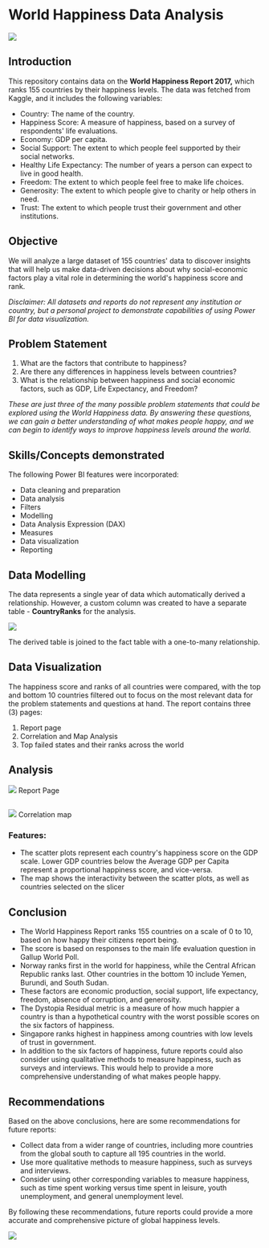 # World Happiness Data Analysis

![](intro_image.jpg)

## Introduction
This repository contains data on the **World Happiness Report 2017,** which ranks 155 countries by their happiness levels. The data was fetched from Kaggle, and it includes the following variables:

- Country: The name of the country.
- Happiness Score: A measure of happiness, based on a survey of respondents' life evaluations.
- Economy: GDP per capita.
- Social Support: The extent to which people feel supported by their social networks.
- Healthy Life Expectancy: The number of years a person can expect to live in good health.
- Freedom: The extent to which people feel free to make life choices.
- Generosity: The extent to which people give to charity or help others in need.
- Trust: The extent to which people trust their government and other institutions.

## Objective
We will analyze a large dataset of 155 countries' data to discover insights that will help us make data-driven decisions about why social-economic factors play a vital role in determining the world's happiness score and rank. 

_Disclaimer: All datasets and reports do not represent any institution or country, but a personal project to demonstrate capabilities of using Power BI for data visualization._ 

## Problem Statement
1. What are the factors that contribute to happiness? 
2. Are there any differences in happiness levels between countries?
3. What is the relationship between happiness and social economic factors, such as GDP, Life Expectancy, and Freedom?

_These are just three of the many possible problem statements that could be explored using the World Happiness data. By answering these questions, we can gain a better understanding of what makes people happy, and we can begin to identify ways to improve happiness levels around the world._

## Skills/Concepts demonstrated 
The following Power BI features were incorporated:
- Data cleaning and preparation
- Data analysis
- Filters
- Modelling
- Data Analysis Expression (DAX)
- Measures
- Data visualization
- Reporting

## Data Modelling
The data represents a single year of data which automatically derived a relationship. However, a custom column was created to have a separate table - **CountryRanks** for the analysis. 

![](data_model.png)

The derived table is joined to the fact table with a one-to-many relationship. 

## Data Visualization 
The happiness score and ranks of all countries were compared, with the top and bottom 10 countries filtered out to focus on the most relevant data for the problem statements and questions at hand.
The report contains three (3) pages:
1. Report page
2. Correlation and Map Analysis
3. Top failed states and their ranks across the world

## Analysis
![](report_page.png)
Report Page

##

![](Correlation_map_page.png)
Correlation map

### Features:
- The scatter plots represent each country's happiness score on the GDP scale. Lower GDP countries below the Average GDP per Capita represent a proportional happiness score, and vice-versa.
- The map shows the interactivity between the scatter plots, as well as countries selected on the slicer

## Conclusion
- The World Happiness Report ranks 155 countries on a scale of 0 to 10, based on how happy their citizens report being.
- The score is based on responses to the main life evaluation question in Gallup World Poll.
- Norway ranks first in the world for happiness, while the Central African Republic ranks last. Other countries in the bottom 10 include Yemen, Burundi, and South Sudan.
- These factors are economic production, social support, life expectancy, freedom, absence of corruption, and generosity.  
- The Dystopia Residual metric is a measure of how much happier a country is than a hypothetical country with the worst possible scores on the six factors of happiness.
- Singapore ranks highest in happiness among countries with low levels of trust in government.
- In addition to the six factors of happiness, future reports could also consider using qualitative methods to measure happiness, such as surveys and interviews. This would help to provide a more comprehensive understanding of what makes people happy.

## Recommendations
Based on the above conclusions, here are some recommendations for future reports:
- Collect data from a wider range of countries, including more countries from the global south to capture all 195 countries in the world.
- Use more qualitative methods to measure happiness, such as surveys and interviews.
- Consider using other corresponding variables to measure happiness, such as time spent working versus time spent in leisure, youth unemployment, and general unemployment level.

By following these recommendations, future reports could provide a more accurate and comprehensive picture of global happiness levels.

![](thank_you.jpg)
